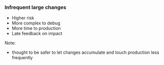 ### Infrequent large changes

* Higher risk
* More complex to debug
* More time to production
* Late feedback on impact

Note:
* thought to be safer to let changes accumulate and touch production less frequently
